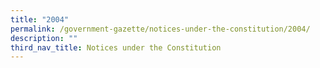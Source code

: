 ```yaml
---
title: "2004"
permalink: /government-gazette/notices-under-the-constitution/2004/
description: ""
third_nav_title: Notices under the Constitution
---
```


